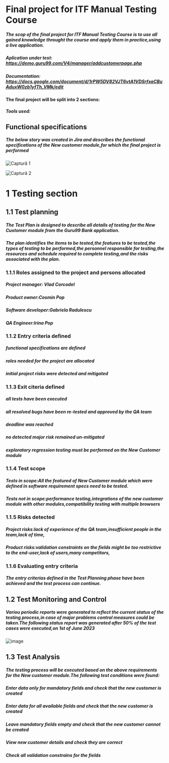 # Final project for ITF Manual Testing Course 
##### The scop of the final project for ITF Manual Testing Course is to use all gained knowledge throught the course and apply them in practice,using a live application.
##### Aplication under test: <https://demo.guru99.com/V4/manager/addcustomerpage.php>
##### Documentation: <https://docs.google.com/document/d/1rPW5DV82VJT6vtA1VDSrfxaCBuAduxW0zb1yfTh_VMk/edit>
#### The final project will be split into 2 sections:
##### Tools used:
## Functional specifications
##### The below story was created in Jira and describes the functional specifications of the New customer module,for which the final project is performed
![Captură 1](https://github.com/popirina/Proiect-practic-Testare-manuala/assets/135150134/63ed336d-ac78-49bd-8088-bf36f933f8f1)


![Captură 2](https://github.com/popirina/Proiect-practic-Testare-manuala/assets/135150134/10fc9218-cee3-46bd-b5a9-55e4eae11743)
# 1 Testing section
## 1.1 Test planning
##### The Test Plan is designed to describe all details of testing for the New Customer module from the Guru99 Bank application.
##### The plan identifies the items to be tested,the features to be tested,the types of testing to be performed,the personnel responsible for testing,the resources and schedule required to complete testing,and the risks associated with the plan.
### 1.1.1 Roles assigned to the project and persons allocated
#####  Project manager: Vlad Corcodel
#####  Product owner:Cosmin Pop
#####  Software developer:Gabriela Radulescu
#####  QA Engineer:Irina Pop
### 1.1.2 Entry criteria defined
##### functional specifications are defined 
##### roles needed for the project are allocated 
##### initial project risks were detected and mitigated
### 1.1.3 Exit citeria defined
##### all tests have been executed 
##### all resolved bugs have been re-tested and approved by the QA team
##### deadline was reached
##### no detected major risk remained un-mitigated
##### exploratory regression testing must be performed on the New Customer module 
### 1.1.4 Test scope 
##### Tests in scope:All the featured of New Customer module which were defined in software requirement specs need to be tested.
##### Tests not in scope:performance testing,integrations of the new customer module with other modules,compatibility testing with multiple browsers
### 1.1.5 Risks detected 
##### Project risks:lack of experience of the QA team,insufficient people in the team,lack of time,
##### Product risks:validation constraints on the fields might be too restrictive to the end-user,lack of users,many competitors,
### 1.1.6 Evaluating entry criteria
##### The entry criterias defined in the Test Planning phase have been achieved and the test process can continue.
## 1.2 Test Monitoring and Control
##### Variou periodic reports were generated to reflect the current status of the testing process,in case of major problems control measures could be taken.The following status report was generated after 50% of the test cases were executed,on 1st of June 2023
  ![image](https://github.com/popirina/Proiect-practic-Testare-manuala/assets/135150134/c951c630-ce4f-49ea-b2db-5c039372f9c3)
## 1.3 Test Analysis
##### The testing process will be executed based on the above requirements for the New customer module.The following test conditions were found:
##### Enter data only for mandatory fields and check that the new customer is created
##### Enter data for all available fields and check that the new customer is created
##### Leave mandatory fields empty and check that the new customer cannot be created
##### View new customer details and check they are correct
##### Check all validation constrains for the fields 

























